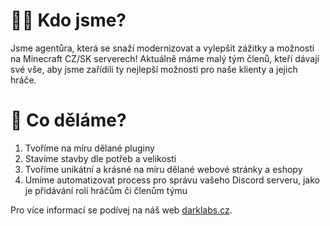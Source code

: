# 👩‍💻 Kdo jsme?
Jsme agentůra, která se snaží modernizovat a vylepšit zážitky a možnosti na Minecraft CZ/SK serverech!
Aktuálně máme malý tým členů, kteří dávají své vše, aby jsme zařídili ty nejlepší možnosti pro naše klienty a jejich hráče.

# 🧙 Co děláme?
1. Tvoříme na míru dělané pluginy
2. Stavíme stavby dle potřeb a velikosti
3. Tvoříme unikátní a krásné na míru dělané webové stránky a eshopy
4. Umíme automatizovat process pro správu vašeho Discord serveru, jako je přidávání rolí hráčům či členům týmu

Pro více informací se podívej na náš web [darklabs.cz](https://www.darklabs.cz).
